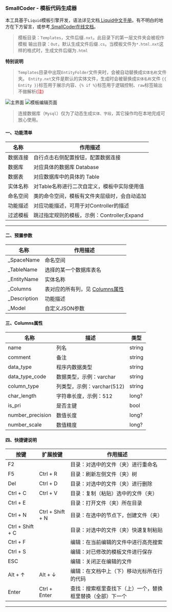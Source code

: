 ### SmallCoder - 模板代码生成器


本工具基于`Liquid`模板引擎开发，语法详见文档<a href="https://liquid.bootcss.com/" target="_blank" rel="nofollow"> Liquid中文手册</a>。有不明白的地方在下方留言，或参考<a href="https://blog.renzicu.com/2022/small-coder/" target="_blank" rel="nofollow"> SmallCoder在线文档</a>。

> 模板目录：`Templates`，文件后缀`.nxt`。此目录下的第一层文件夹会被视作模板
> 输出目录：`Out`，默认生成文件后缀`.cs`。当模板文件为`*.html.nxt`这样的格式时，生成文件后缀为`.html`

**特别说明**
> `Templates`目录中出现`EntityFolder`文件夹时，会被自动替换成`实体名称`文件夹。
> `Entity.nxt`文件是默认的实体文件，生成时会被替换成`实体名称`文件
> `{{ Entity }}`标签用于展示内容、`{% if %}`标签用于逻辑控制、`raw`标签输出不做解析<span style="color:red;">(注)</span>

![主界面](https://blog.renzicu.com/2022/small-coder/show_1.png)
![模板编辑页面](https://blog.renzicu.com/2022/small-coder/show_2.png)

> 连接数据库（`Mysql`）仅为了动态生成`实体、字段`，其它操作均在本地完成可放心使用。


#### 一、功能清单
|            名称        |                       作用描述                |
|  -------------------  | --------------------------------------------  |
|  数据连接              |     自行点击右侧配置按钮，配置数据连接           |
|  数据库                |     对应具体的数据库 Database                  |
|  数据表                |     对应数据库中的具体的 Table                  |
|  实体名称              |     对Table名称进行二次自定义，模板中实际使用值   |
|  命名空间              |     类的命令空间，模板有文件夹层级时，会自动追加   |
|  功能描述              |     对应功能描述，可用于对Controller的描述        |
|  过滤模板              |     跳过指定规则的模板，示例：Controller;Expand   |

---
#### 二、预置参数
|            名称        |                            作用描述                       |
|  -------------------  | --------------------------------------------------------  |
|  _SpaceName            |     命名空间                                              |
|  _TableName            |     选择的某一个数据库表名                                 |
|  _EntityName           |     实体名称                                              |
|  _Columns              |     表对应的所有列，见 [Columns属性](#三、Columns属性)      |
|  _Description          |     功能描述                                              |
|  _Model                |     自定义JSON参数                                        |

#### 三、Columns属性
|            名称       |                描述                  |      类型    |
|  -------------------  | ----------------------------------  | ------------ |
|  name                 |     列名                             |   string    |
|  comment              |     备注                             |   string    |
|  data_type            |     程序内数据类型                    |   string    |
|  data_type_code       |     数据类型，示例：varchar           |   string    |
|  column_type          |     列类型，示例：varchar(512)        |   string    |
|  char_length          |     字符串长度，示例：512             |    long?    |
|  is_pri               |     是否主键                         |    bool     |
|  number_precision     |     数值长度                         |    long?    |
|  number_scale         |     数值精度                         |    long?    |

#### 四、快捷键说明
|           按键        |         扩展按键        |                              作用描述                          |
|  -------------------  |  --------------------  | -------------------------------------------------------------- |
|  F2                   |                        |     目录：对选中的文件（夹）进行重命名                            |
|  F5                   |   Ctrl + R             |     目录：刷新左侧文件（夹）树                                   |
|  Del                  |   Ctrl + D             |     目录：对选中的文件（夹）进行删除                              |
|  Ctrl + C             |   Ctrl + V             |     目录：复制（粘贴）选中的文件（夹）                            |
|  Ctrl + E             |                        |     目录：打开文件（夹）所在目录                                 |
|  Ctrl + N             |   Ctrl + Shift + N     |     目录：在选中的节点下，创建文件（夹）                          |
|  Ctrl + Shift + C     |                        |     目录：对选中的文件（夹）快速复制粘贴                          |
|  Ctrl + F             |                        |     编辑：在当前编辑的文件中进行高亮搜索                          |
|  Ctrl + S             |                        |     编辑：对已修改的模板文件进行保存                              |
|  ESC                  |                        |     编辑：关闭正在编辑的文件                                     |
|  Alt +  ↑             |   Alt + ↓              |     编辑：在文档中上（下）移动光标所在行的代码                     |
|  Enter                |   Ctrl + Enter         |     查找：搜索框里查找下（上）一个，替换框里替换（全部）下一个      |

---